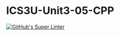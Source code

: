 # ICS3U-Unit3-05-CPP

[![GitHub's Super Linter](https://github.com/Andrew-Ten-Den/ICS3U-Unit3-05-CPP/workflows/GitHub's%20Super%20Linter/badge.svg)](https://github.com/Andrew-Ten-Den/ICS3U-Unit3-05-CPP/actions)
